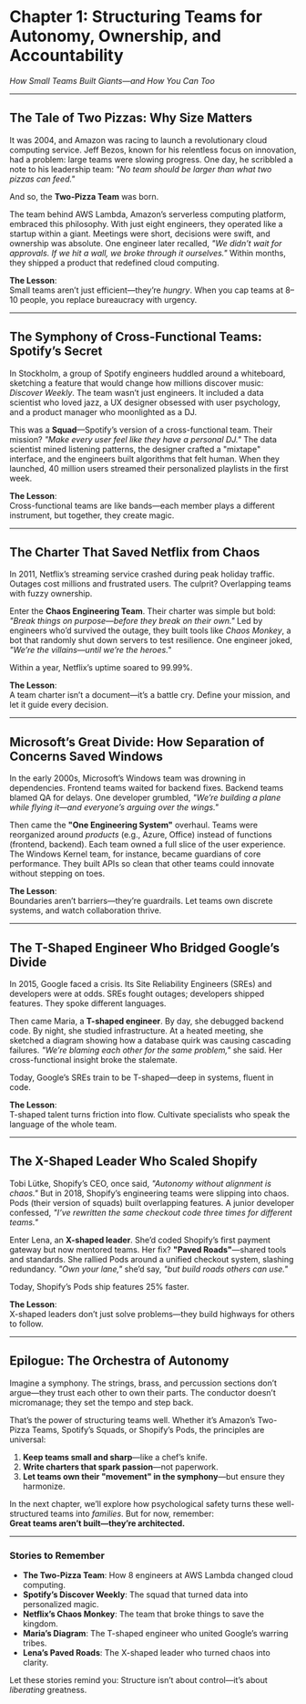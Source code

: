 # **Chapter 1: Structuring Teams for Autonomy, Ownership, and Accountability**  
*How Small Teams Built Giants—and How You Can Too*

---

## **The Tale of Two Pizzas: Why Size Matters**  

It was 2004, and Amazon was racing to launch a revolutionary cloud computing service. Jeff Bezos, known for his relentless focus on innovation, had a problem: large teams were slowing progress. One day, he scribbled a note to his leadership team: *"No team should be larger than what two pizzas can feed."*  

And so, the **Two-Pizza Team** was born.  

The team behind AWS Lambda, Amazon’s serverless computing platform, embraced this philosophy. With just eight engineers, they operated like a startup within a giant. Meetings were short, decisions were swift, and ownership was absolute. One engineer later recalled, *"We didn’t wait for approvals. If we hit a wall, we broke through it ourselves."* Within months, they shipped a product that redefined cloud computing.  

**The Lesson**:  
Small teams aren’t just efficient—they’re *hungry*. When you cap teams at 8–10 people, you replace bureaucracy with urgency.  

---

## **The Symphony of Cross-Functional Teams: Spotify’s Secret**  

In Stockholm, a group of Spotify engineers huddled around a whiteboard, sketching a feature that would change how millions discover music: *Discover Weekly*. The team wasn’t just engineers. It included a data scientist who loved jazz, a UX designer obsessed with user psychology, and a product manager who moonlighted as a DJ.  

This was a **Squad**—Spotify’s version of a cross-functional team. Their mission? *"Make every user feel like they have a personal DJ."* The data scientist mined listening patterns, the designer crafted a "mixtape" interface, and the engineers built algorithms that felt human. When they launched, 40 million users streamed their personalized playlists in the first week.  

**The Lesson**:  
Cross-functional teams are like bands—each member plays a different instrument, but together, they create magic.  

---

## **The Charter That Saved Netflix from Chaos**  

In 2011, Netflix’s streaming service crashed during peak holiday traffic. Outages cost millions and frustrated users. The culprit? Overlapping teams with fuzzy ownership.  

Enter the **Chaos Engineering Team**. Their charter was simple but bold: *"Break things on purpose—before they break on their own."* Led by engineers who’d survived the outage, they built tools like *Chaos Monkey*, a bot that randomly shut down servers to test resilience. One engineer joked, *"We’re the villains—until we’re the heroes."*  

Within a year, Netflix’s uptime soared to 99.99%.  

**The Lesson**:  
A team charter isn’t a document—it’s a battle cry. Define your mission, and let it guide every decision.  

---

## **Microsoft’s Great Divide: How Separation of Concerns Saved Windows**  

In the early 2000s, Microsoft’s Windows team was drowning in dependencies. Frontend teams waited for backend fixes. Backend teams blamed QA for delays. One developer grumbled, *"We’re building a plane while flying it—and everyone’s arguing over the wings."*  

Then came the **"One Engineering System"** overhaul. Teams were reorganized around *products* (e.g., Azure, Office) instead of functions (frontend, backend). Each team owned a full slice of the user experience. The Windows Kernel team, for instance, became guardians of core performance. They built APIs so clean that other teams could innovate without stepping on toes.  

**The Lesson**:  
Boundaries aren’t barriers—they’re guardrails. Let teams own discrete systems, and watch collaboration thrive.  

---

## **The T-Shaped Engineer Who Bridged Google’s Divide**  

In 2015, Google faced a crisis. Its Site Reliability Engineers (SREs) and developers were at odds. SREs fought outages; developers shipped features. They spoke different languages.  

Then came Maria, a **T-shaped engineer**. By day, she debugged backend code. By night, she studied infrastructure. At a heated meeting, she sketched a diagram showing how a database quirk was causing cascading failures. *"We’re blaming each other for the same problem,"* she said. Her cross-functional insight broke the stalemate.  

Today, Google’s SREs train to be T-shaped—deep in systems, fluent in code.  

**The Lesson**:  
T-shaped talent turns friction into flow. Cultivate specialists who speak the language of the whole team.  

---

## **The X-Shaped Leader Who Scaled Shopify**  

Tobi Lütke, Shopify’s CEO, once said, *"Autonomy without alignment is chaos."* But in 2018, Shopify’s engineering teams were slipping into chaos. Pods (their version of squads) built overlapping features. A junior developer confessed, *"I’ve rewritten the same checkout code three times for different teams."*  

Enter Lena, an **X-shaped leader**. She’d coded Shopify’s first payment gateway but now mentored teams. Her fix? **"Paved Roads"**—shared tools and standards. She rallied Pods around a unified checkout system, slashing redundancy. *"Own your lane,"* she’d say, *"but build roads others can use."*  

Today, Shopify’s Pods ship features 25% faster.  

**The Lesson**:  
X-shaped leaders don’t just solve problems—they build highways for others to follow.  

---

## **Epilogue: The Orchestra of Autonomy**  

Imagine a symphony. The strings, brass, and percussion sections don’t argue—they trust each other to own their parts. The conductor doesn’t micromanage; they set the tempo and step back.  

That’s the power of structuring teams well. Whether it’s Amazon’s Two-Pizza Teams, Spotify’s Squads, or Shopify’s Pods, the principles are universal:  

1. **Keep teams small and sharp**—like a chef’s knife.  
2. **Write charters that spark passion**—not paperwork.  
3. **Let teams own their "movement" in the symphony**—but ensure they harmonize.  

In the next chapter, we’ll explore how psychological safety turns these well-structured teams into *families*. But for now, remember:  
**Great teams aren’t built—they’re architected.**  

---

### **Stories to Remember**  
- **The Two-Pizza Team**: How 8 engineers at AWS Lambda changed cloud computing.  
- **Spotify’s Discover Weekly**: The squad that turned data into personalized magic.  
- **Netflix’s Chaos Monkey**: The team that broke things to save the kingdom.  
- **Maria’s Diagram**: The T-shaped engineer who united Google’s warring tribes.  
- **Lena’s Paved Roads**: The X-shaped leader who turned chaos into clarity.  

Let these stories remind you: Structure isn’t about control—it’s about *liberating* greatness.